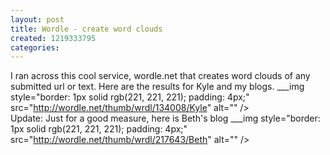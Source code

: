 ```yaml
---
layout: post
title: Wordle - create word clouds
created: 1219333795
categories:
---
```

 I ran across this cool service,  wordle.net  that creates word clouds of any submitted url or text.  Here are the results for Kyle and my blogs. 
  ___img style="border: 1px solid rgb(221, 221, 221); padding: 4px;" src="http://wordle.net/thumb/wrdl/134008/Kyle" alt="" />   	     
 Update: Just for a good measure, here is Beth's blog 
  ___img style="border: 1px solid rgb(221, 221, 221); padding: 4px;" src="http://wordle.net/thumb/wrdl/217643/Beth" alt="" />  
